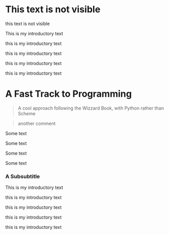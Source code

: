 # This text is not visible



this text is not visible

This is my introductory text

this is my introductory text

this is my introductory text

this is my introductory text

this is my introductory text

# A Fast Track to Programming

> A cool approach following the Wizzard Book, with Python rather than Scheme

> another comment

Some text

Some text


Some text


Some text


### A Subsubtitle

This is my introductory text

this is my introductory text

this is my introductory text

this is my introductory text

this is my introductory text
